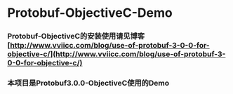 # Protobuf-ObjectiveC-Demo
### Protobuf-ObjectiveC的安装使用请见博客[http://www.vviicc.com/blog/use-of-protobuf-3-0-0-for-objective-c/](http://www.vviicc.com/blog/use-of-protobuf-3-0-0-for-objective-c/)
### 本项目是Protobuf3.0.0-ObjectiveC使用的Demo
